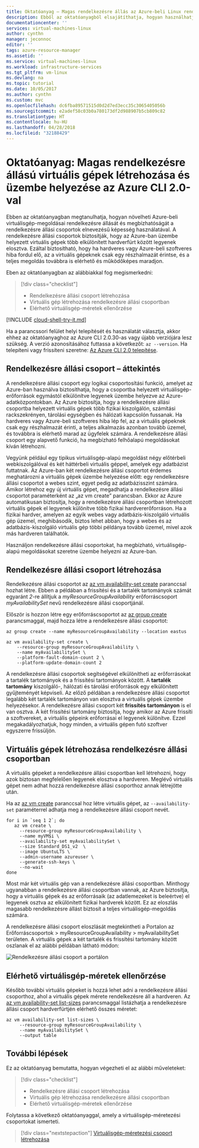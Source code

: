```yaml
---
title: Oktatóanyag – Magas rendelkezésre állás az Azure-beli Linux rendszerű virtuális gépeken | Microsoft Docs
description: Ebből az oktatóanyagból elsajátíthatja, hogyan használhatja az Azure CLI 2.0-t magas rendelkezésre állású virtuális gépek üzembe helyezésére a rendelkezésre állási csoportokban
documentationcenter: ''
services: virtual-machines-linux
author: cynthn
manager: jeconnoc
editor: ''
tags: azure-resource-manager
ms.assetid: ''
ms.service: virtual-machines-linux
ms.workload: infrastructure-services
ms.tgt_pltfrm: vm-linux
ms.devlang: na
ms.topic: tutorial
ms.date: 10/05/2017
ms.author: cynthn
ms.custom: mvc
ms.openlocfilehash: dc6fba89571515d0d2d7ed3ecc35c3065405056b
ms.sourcegitcommit: e2adef58c03b0a780173df2d988907b5cb809c82
ms.translationtype: HT
ms.contentlocale: hu-HU
ms.lasthandoff: 04/28/2018
ms.locfileid: "32188429"
---
```

# <a name="tutorial-create-and-deploy-highly-available-virtual-machines-with-the-azure-cli-20"></a>Oktatóanyag: Magas rendelkezésre állású virtuális gépek létrehozása és üzembe helyezése az Azure CLI 2.0-val

Ebben az oktatóanyagban megtanulhatja, hogyan növelheti Azure-beli virtuálisgép-megoldásai rendelkezésre állását és megbízhatóságát a rendelkezésre állási csoportok elnevezésű képesség használatával. A rendelkezésre állási csoportok biztosítják, hogy az Azure-ban üzembe helyezett virtuális gépek több elkülönített hardverfürt között legyenek elosztva. Ezáltal biztosítható, hogy ha hardveres vagy Azure-beli szoftveres hiba fordul elő, az a virtuális gépeknek csak egy részhalmazát érintse, és a teljes megoldás továbbra is elérhető és működőképes maradjon.

Eben az oktatóanyagban az alábbiakkal fog megismerkedni:

> [!div class="checklist"]
> * Rendelkezésre állási csoport létrehozása
> * Virtuális gép létrehozása rendelkezésre állási csoportban
> * Elérhető virtuálisgép-méretek ellenőrzése

[!INCLUDE [cloud-shell-try-it.md](../../../includes/cloud-shell-try-it.md)]

Ha a parancssori felület helyi telepítését és használatát választja, akkor ehhez az oktatóanyaghoz az Azure CLI 2.0.30-as vagy újabb verziójára lesz szükség. A verzió azonosításához futtassa a következőt: `az --version`. Ha telepíteni vagy frissíteni szeretne: [Az Azure CLI 2.0 telepítése]( /cli/azure/install-azure-cli).

## <a name="availability-set-overview"></a>Rendelkezésre állási csoport – áttekintés

A rendelkezésre állási csoport egy logikai csoportosítási funkció, amelyet az Azure-ban használva biztosíthatja, hogy a csoportba helyezett virtuálisgép-erőforrások egymástól elkülönítve legyenek üzembe helyezve az Azure-adatközpontokban. Az Azure biztosítja, hogy a rendelkezésre állási csoportba helyezett virtuális gépek több fizikai kiszolgálón, számítási rackszekrényen, tárolási egységben és hálózati kapcsolón fussanak. Ha hardveres vagy Azure-beli szoftveres hiba lép fel, az a virtuális gépeknek csak egy részhalmazát érinti, a teljes alkalmazás azonban tovább üzemel, és továbbra is elérhető marad az ügyfelek számára. A rendelkezésre állási csoport egy alapvető funkció, ha megbízható felhőalapú megoldásokat kíván létrehozni.

Vegyünk például egy tipikus virtuálisgép-alapú megoldást négy előtérbeli webkiszolgálóval és két háttérbeli virtuális géppel, amelyek egy adatbázist futtatnak. Az Azure-ban két rendelkezésre állási csoportot érdemes meghatározni a virtuális gépek üzembe helyezése előtt: egy rendelkezésre állási csoportot a webes szint, egyet pedig az adatbázisszint számára. Amikor létrehoz egy új virtuális gépet, megadhatja a rendelkezésre állási csoportot paraméterként az „az vm create” parancsban. Ekkor az Azure automatikusan biztosítja, hogy a rendelkezésre állási csoportban létrehozott virtuális gépek el legyenek különítve több fizikai hardvererőforráson. Ha a fizikai hardver, amelyen az egyik webes vagy adatbázis-kiszolgáló virtuális gép üzemel, meghibásodik, biztos lehet abban, hogy a webes és az adatbázis-kiszolgáló virtuális gép többi példánya tovább üzemel, mivel azok más hardveren találhatók.

Használjon rendelkezésre állási csoportokat, ha megbízható, virtuálisgép-alapú megoldásokat szeretne üzembe helyezni az Azure-ban.


## <a name="create-an-availability-set"></a>Rendelkezésre állási csoport létrehozása

Rendelkezésre állási csoportot az [az vm availability-set create](/cli/azure/vm/availability-set#az_vm_availability_set_create) paranccsal hozhat létre. Ebben a példában a frissítési és a tartalék tartományok számát egyaránt *2*-re állítjuk a *myResourceGroupAvailability* erőforráscsoport *myAvailabilitySet* nevű rendelkezésre állási csoportjánál.

Először is hozzon létre egy erőforráscsoportot az [az group create](/cli/azure/group#az-group-create) parancsmaggal, majd hozza létre a rendelkezésre állási csoportot:

```azurecli-interactive
az group create --name myResourceGroupAvailability --location eastus

az vm availability-set create \
    --resource-group myResourceGroupAvailability \
    --name myAvailabilitySet \
    --platform-fault-domain-count 2 \
    --platform-update-domain-count 2
```

A rendelkezésre állási csoportok segítségével elkülönítheti az erőforrásokat a tartalék tartományok és a frissítési tartományok között. A **tartalék tartomány** kiszolgáló-, hálózati és tárolási erőforrások egy elkülönített gyűjteményét képviseli. Az előző példában a rendelkezésre állási csoportot legalább két tartalék tartományon van elosztva a virtuális gépek üzembe helyezésekor. A rendelkezésre állási csoport két **frissítés tartományon** is el van osztva. A két frissítési tartomány biztosítja, hogy amikor az Azure frissíti a szoftvereket, a virtuális gépeink erőforrásai el legyenek különítve. Ezzel megakadályozhatjuk, hogy minden, a virtuális gépen futó szoftver egyszerre frissüljön.


## <a name="create-vms-inside-an-availability-set"></a>Virtuális gépek létrehozása rendelkezésre állási csoportban

A virtuális gépeket a rendelkezésre állási csoportban kell létrehozni, hogy azok biztosan megfelelően legyenek elosztva a hardveren. Meglévő virtuális gépet nem adhat hozzá rendelkezésre állási csoporthoz annak létrejötte után.

Ha az [az vm create](/cli/azure/vm#az_vm_create) paranccsal hoz létre virtuális gépet, az `--availability-set` paraméterrel adhatja meg a rendelkezésre állási csoport nevét.

```azurecli-interactive
for i in `seq 1 2`; do
   az vm create \
     --resource-group myResourceGroupAvailability \
     --name myVM$i \
     --availability-set myAvailabilitySet \
     --size Standard_DS1_v2  \
     --image UbuntuLTS \
     --admin-username azureuser \
     --generate-ssh-keys \
     --no-wait
done
```

Most már két virtuális gép van a rendelkezésre állási csoportban. Minthogy ugyanabban a rendelkezésre állási csoportban vannak, az Azure biztosítja, hogy a virtuális gépek és az erőforrásaik (az adatlemezeket is beleértve) el legyenek osztva az elkülönített fizikai hardverek között. Ez az eloszlás magasabb rendelkezésre állást biztosít a teljes virtuálisgép-megoldás számára.

A rendelkezésre állási csoport eloszlását megtekintheti a Portalon az Erőforráscsoportok > myResourceGroupAvailability > myAvailabilitySet területen. A virtuális gépek a két tartalék és frissítési tartomány között oszlanak el az alábbi példában látható módon:

![Rendelkezésre állási csoport a portálon](./media/tutorial-availability-sets/fd-ud.png)

## <a name="check-for-available-vm-sizes"></a>Elérhető virtuálisgép-méretek ellenőrzése

Később további virtuális gépeket is hozzá lehet adni a rendelkezésre állási csoporthoz, ahol a virtuális gépek mérete rendelkezésre áll a hardveren. Az [az vm availability-set list-sizes](/cli/azure/availability-set#az_availability_set_list_sizes) parancsmaggal listázhatja a rendelkezésre állási csoport hardverfürtjén elérhető összes méretet:

```azurecli-interactive
az vm availability-set list-sizes \
     --resource-group myResourceGroupAvailability \
     --name myAvailabilitySet \
     --output table
```

## <a name="next-steps"></a>További lépések

Ez az oktatóanyag bemutatta, hogyan végezheti el az alábbi műveleteket:

> [!div class="checklist"]
> * Rendelkezésre állási csoport létrehozása
> * Virtuális gép létrehozása rendelkezésre állási csoportban
> * Elérhető virtuálisgép-méretek ellenőrzése

Folytassa a következő oktatóanyaggal, amely a virtuálisgép-méretezési csoportokat ismerteti.

> [!div class="nextstepaction"]
> [Virtuálisgép-méretezési csoport létrehozása](tutorial-create-vmss.md)